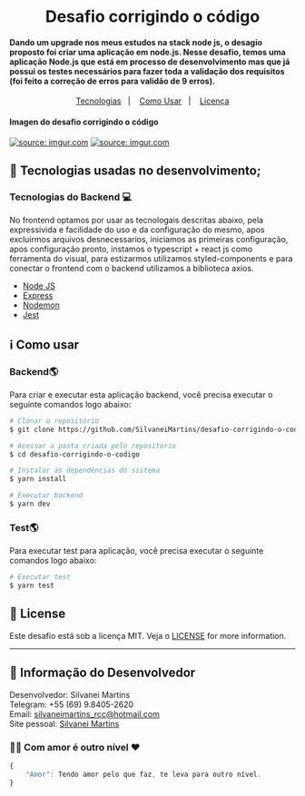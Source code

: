 <h1 align="center">
    Desafio corrigindo o código
</h1>

<h4 align="left">
Dando um upgrade nos meus estudos na stack node js, o desagio proposto foi criar uma aplicação em node.js. Nesse desafio, temos uma aplicação Node.js que está em processo de desenvolvimento mas que já possui os testes necessários para fazer toda a validação dos requisitos (foi feito a correção de erros para validão de 9 erros).
</h4>

<p align="center">
  <a href="#rocket-tecnologias">Tecnologias</a>&nbsp;&nbsp;&nbsp;|&nbsp;&nbsp;&nbsp;
  <a href="#information_source-como-usar">Como Usar</a>&nbsp;&nbsp;&nbsp;|&nbsp;&nbsp;&nbsp;
  <a href="#memo-license">Licença</a>
</p>

<h4 align="left">
  Imagen do desafio corrigindo o código
</h4>
<a href="https://imgur.com/fUXOK5q"><img src="https://i.imgur.com/fUXOK5q.png" title="source: imgur.com" /></a>
<a href="https://imgur.com/LE5LlVH"><img src="https://i.imgur.com/LE5LlVH.png" title="source: imgur.com" /></a>

## :rocket: Tecnologias usadas no desenvolvimento;

### Tecnologias do Backend :computer:
No frontend optamos por usar as tecnologais descritas abaixo, pela expressivida e facilidade do uso e da configuração do mesmo, apos excluirmos arquivos desnecessarios, iniciamos as primeiras configuração, apos configuração pronto, instamos o typescript + react js como ferramenta do visual, para estizarmos utilizamos styled-components e para conectar o frontend com o backend utilizamos a biblioteca axios.

-  [Node JS](https://nodejs.org/en/)
-  [Express](https://expressjs.com/pt-br/)
-  [Nodemon](https://github.com/remy/nodemon)
-  [Jest](https://github.com/facebook/jest)

## :information_source: Como usar

### Backend:earth_americas:
Para criar e executar esta aplicação backend, você precisa executar o seguinte comandos logo abaixo:

```bash
# Clonar o repositório
$ git clone https://github.com/SilvaneiMartins/desafio-corrigindo-o-codigo

# Acessar a pasta criada pelo repositório
$ cd desafio-corrigindo-o-codigo

# Instalar as dependências do sistema
$ yarn install

# Executar backend
$ yarn dev
```


### Test:earth_americas:
Para executar test para aplicação, você precisa executar o seguinte comandos logo abaixo:

```bash
# Executar test
$ yarn test
```


## :memo: License
Este desafio está sob a licença MIT. Veja o [LICENSE](https://github.com/SilvaneiMartins/desafio-corrigindo-o-codigo/blob/master/LICENSE) for more information.

---

## 👩 Informação do Desenvolvedor
Desenvolvedor: Silvanei Martins<br>
Telegram: +55 (69) 9.8405-2620 <br>
Email: silvaneimartins_rcc@hotmail.com<br>
Site pessoal: <a href="https://silvaneimartins.com.br/">Silvanei Martins</a><br>

### 🤜🤛 Com amor é outro nível ❤
```js
{
    "Amor": Tendo amor pelo que faz, te leva para outro nível.
}
```
